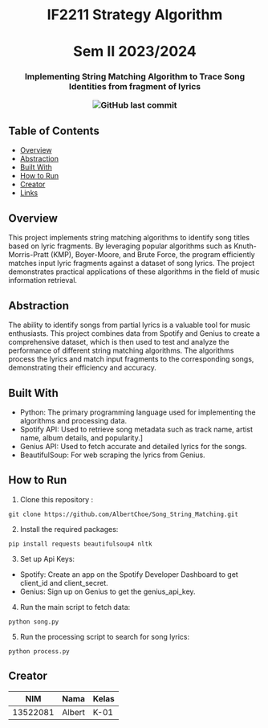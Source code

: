 <h1 align="center">IF2211 Strategy Algorithm</h1>
<h1 align="center">Sem II 2023/2024</h1>
<h3 align="center">Implementing String Matching Algorithm to Trace Song Identities from fragment of lyrics </p>

![GitHub last commit](https://img.shields.io/github/last-commit/AlbertChoe/Song_String_Matching)

## Table of Contents
- [Overview](#overview)
- [Abstraction](#abstraction)
- [Built With](#built-with)
- [How to Run](#How-TO-Run)
- [Creator](#creator)
- [Links](#links)

## Overview
This project implements string matching algorithms to identify song titles based on lyric fragments. By leveraging popular algorithms such as Knuth-Morris-Pratt (KMP), Boyer-Moore, and Brute Force, the program efficiently matches input lyric fragments against a dataset of song lyrics. The project demonstrates practical applications of these algorithms in the field of music information retrieval.

## Abstraction
The ability to identify songs from partial lyrics is a valuable tool for music enthusiasts. This project combines data from Spotify and Genius to create a comprehensive dataset, which is then used to test and analyze the performance of different string matching algorithms. The algorithms process the lyrics and match input fragments to the corresponding songs, demonstrating their efficiency and accuracy.

## Built With
- Python: The primary programming language used for implementing the algorithms and processing data.
- Spotify API: Used to retrieve song metadata such as track name, artist name, album details, and popularity.]
- Genius API: Used to fetch accurate and detailed lyrics for the songs.
- BeautifulSoup: For web scraping the lyrics from Genius.

## How to Run 
1. Clone this repository :

```shell
git clone https://github.com/AlbertChoe/Song_String_Matching.git
```

2. Install the required packages:
```shell
pip install requests beautifulsoup4 nltk

```
3. Set up Api Keys:
- Spotify: Create an app on the Spotify Developer Dashboard to get client_id and client_secret.
- Genius: Sign up on Genius to get the genius_api_key.

4. Run the main script to fetch data:

```shell
python song.py

```
5. Run the processing script to search for song lyrics:
```shell
python process.py
```


## Creator

| NIM      | Nama   | Kelas |
| -------- | ------ | ----- |
| 13522081 | Albert | K-01  |
